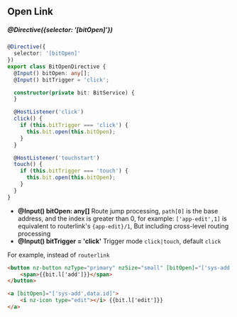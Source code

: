 ## Open Link

##### @Directive({selector: '[bitOpen]'})

```typescript
@Directive({
  selector: '[bitOpen]'
})
export class BitOpenDirective {
  @Input() bitOpen: any[];
  @Input() bitTrigger = 'click';

  constructor(private bit: BitService) {
  }

  @HostListener('click')
  click() {
    if (this.bitTrigger === 'click') {
      this.bit.open(this.bitOpen);
    }
  }

  @HostListener('touchstart')
  touch() {
    if (this.bitTrigger === 'touch') {
      this.bit.open(this.bitOpen);
    }
  }
}
```

- **@Input() bitOpen: any[]** Route jump processing, `path[0]` is the base address, and the index is greater than 0, for example: `['app-edit',1]` is equivalent to routerlink's `{app-edit}/1`, But including cross-level routing processing
- **@Input() bitTrigger = 'click'** Trigger mode `click|touch`, default `click`

For example, instead of `routerlink`

```html
<button nz-button nzType="primary" nzSize="small" [bitOpen]="['sys-add']">
    <span>{{bit.l['add']}}</span>
</button>

<a [bitOpen]="['sys-add',data.id]">
    <i nz-icon type="edit"></i> {{bit.l['edit']}}
</a>
```